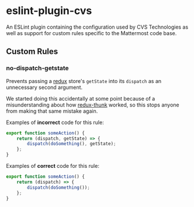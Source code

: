# eslint-plugin-cvs

An ESLint plugin containing the configuration used by CVS Technologies as well as support for custom rules specific to the Mattermost code base.

## Custom Rules

### no-dispatch-getstate

Prevents passing a [redux](https://redux.js.org/) store's `getState` into its `dispatch` as an unnecessary second argument.

We started doing this accidentally at some point because of a misunderstanding about how [redux-thunk](https://github.com/reduxjs/redux-thunk) worked, so this stops anyone from making that same mistake again.

Examples of **incorrect** code for this rule:
```javascript
export function someAction() {
    return (dispatch, getState) => {
        dispatch(doSomething(), getState);
    };
}
```

Examples of **correct** code for this rule:
```javascript
export function someAction() {
    return (dispatch) => {
        dispatch(doSomething());
    };
}
```